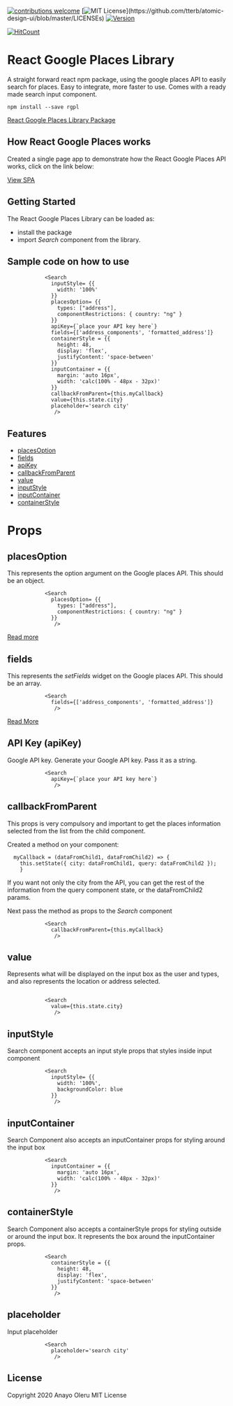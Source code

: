 [![contributions welcome](https://img.shields.io/badge/contributions-welcome-brightgreen.svg?style=flat)](https://github.com/AnayoOleru/react-google-places-library/issues) [![MIT License](https://img.shields.io/apm/l/atomic-design-ui.svg?)](https://github.com/tterb/atomic-design-ui/blob/master/LICENSEs) [![Version](https://badge.fury.io/gh/tterb%2FHyde.svg)](https://badge.fury.io/gh/tterb%2FHyde) 

[![HitCount](http://hits.dwyl.com/AnayoOleru/react-google-places-library.svg)](http://hits.dwyl.com/AnayoOleru/react-google-places-library)
# React Google Places Library
A straight forward react npm package, using the google places API to easily search for places. Easy to integrate, more faster to use. Comes with a ready made search input component.


```
npm install --save rgpl
```

[React Google Places Library Package](https://www.npmjs.com/package/rgpl)

## How React Google Places works
Created a single page app to demonstrate how the React Google Places API works, click on the link below:

[View SPA](https://react-google-places-library.now.sh/)

## Getting Started

The React Google Places Library can be loaded as:

-   install the package
-   import *Search* component from the library.


## Sample code on how to use

```
            <Search 
              inputStyle= {{
                width: '100%'
              }}
              placesOption= {{
                types: ["address"],
                componentRestrictions: { country: "ng" }
              }}
              apiKey={`place your API key here`}
              fields={['address_components', 'formatted_address']} 
              containerStyle = {{
                height: 48,
                display: 'flex',
                justifyContent: 'space-between'            
              }}
              inputContainer = {{
                margin: 'auto 16px',
                width: 'calc(100% - 48px - 32px)'
              }}
              callbackFromParent={this.myCallback}
              value={this.state.city}
              placeholder='search city'
               />
```


## Features

- [placesOption](#placesOption)
- [fields](#fields)
- [apiKey](#apiKey)
- [callbackFromParent](#callbackFromParent)
- [value](#value)
- [inputStyle](#inputStyle)
- [inputContainer](#inputContainer)
- [containerStyle](#containerStyle)



# Props

## placesOption
This represents the option argument on the Google places API. This should be an object.

```
            <Search 
              placesOption= {{
                types: ["address"],
                componentRestrictions: { country: "ng" }
              }}
               />
```

[Read more](https://developers.google.com/maps/documentation/javascript/places-autocomplete#add_autocomplete)


## fields
This represents the *setFields* widget on the Google places API. This should be an array.

```
            <Search 
              fields={['address_components', 'formatted_address']} 
               />
```

[Read More](https://developers.google.com/maps/documentation/javascript/reference/places-widget#Autocomplete.setFields)


## API Key (apiKey)
Google API key. Generate your Google API key. Pass it as a string.

```
            <Search 
              apiKey={`place your API key here`}
               />
```


## callbackFromParent
This props is very compulsory and important to get the places information selected from the list from the child component.

Created a method on your component:

```
  myCallback = (dataFromChild1, dataFromChild2) => {
    this.setState({ city: dataFromChild1, query: dataFromChild2 });
    }
```

If you want not only the city from the API, you can get the rest of the information from the query component state, or the dataFromChild2 params.

Next pass the method as props to the *Search* component

```
            <Search 
              callbackFromParent={this.myCallback}
               />
```


## value
Represents what will be displayed on the input box as the user and types, and also represents the location or address selected.

```

            <Search 
              value={this.state.city}
               />
```


## inputStyle
Search component accepts an input style props that styles inside input component

```
            <Search 
              inputStyle= {{
                width: '100%',
                backgroundColor: blue
              }}
               />
```

## inputContainer
Search Component also accepts an inputContainer props for styling around the input box

```
            <Search 
              inputContainer = {{
                margin: 'auto 16px',
                width: 'calc(100% - 48px - 32px)'
              }}
               />

```

## containerStyle 
Search Component also accepts a containerStyle props for styling outside or around the input box. It represents
the box around the inputContainer props.

```
            <Search 
              containerStyle = {{
                height: 48,
                display: 'flex',
                justifyContent: 'space-between'            
              }}
               />
```

## placeholder
Input placeholder

```
            <Search 
              placeholder='search city'
               />
```

## License

Copyright 2020 Anayo Oleru
MIT License

